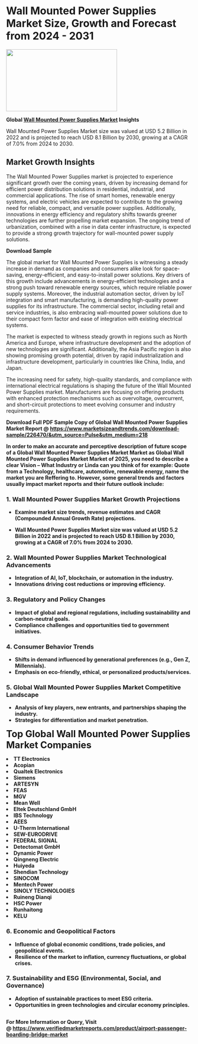 <H1>Wall Mounted Power Supplies Market Size, Growth and Forecast from 2024 - 2031</H1><img class="aligncenter size-medium wp-image-584254" src="https://thirdeyenews.in/wp-content/uploads/2024/09/Global-Market-Research-300x168.jpeg" alt="" width="300" height="168" /><p><strong>Global&nbsp;<a href="https://www.marketsizeandtrends.com/download-sample/226470/&amp;utm_source=Pulse&amp;utm_medium=218">Wall Mounted Power Supplies Market</a> Insights</strong></p><p>Wall Mounted Power Supplies Market size was valued at USD 5.2 Billion in 2022 and is projected to reach USD 8.1 Billion by 2030, growing at a CAGR of 7.0% from 2024 to 2030.</p><p><h2>Market Growth Insights</h2> <p>The Wall Mounted Power Supplies market is projected to experience significant growth over the coming years, driven by increasing demand for efficient power distribution solutions in residential, industrial, and commercial applications. The rise of smart homes, renewable energy systems, and electric vehicles are expected to contribute to the growing need for reliable, compact, and versatile power supplies. Additionally, innovations in energy efficiency and regulatory shifts towards greener technologies are further propelling market expansion. The ongoing trend of urbanization, combined with a rise in data center infrastructure, is expected to provide a strong growth trajectory for wall-mounted power supply solutions.</p> <p><strong>Download Sample</strong></p> <p>The global market for Wall Mounted Power Supplies is witnessing a steady increase in demand as companies and consumers alike look for space-saving, energy-efficient, and easy-to-install power solutions. Key drivers of this growth include advancements in energy-efficient technologies and a strong push toward renewable energy sources, which require reliable power supply systems. Moreover, the industrial automation sector, driven by IoT integration and smart manufacturing, is demanding high-quality power supplies for its infrastructure. The commercial sector, including retail and service industries, is also embracing wall-mounted power solutions due to their compact form factor and ease of integration with existing electrical systems.</p> <p>The market is expected to witness steady growth in regions such as North America and Europe, where infrastructure development and the adoption of new technologies are significant. Additionally, the Asia Pacific region is also showing promising growth potential, driven by rapid industrialization and infrastructure development, particularly in countries like China, India, and Japan.</p> <p>The increasing need for safety, high-quality standards, and compliance with international electrical regulations is shaping the future of the Wall Mounted Power Supplies market. Manufacturers are focusing on offering products with enhanced protection mechanisms such as overvoltage, overcurrent, and short-circuit protections to meet evolving consumer and industry requirements.</p> <p><strong></p><p><span class=""><strong>Download Full PDF Sample Copy of Global Wall Mounted Power Supplies Market Report</strong> @ <a href="https://www.marketsizeandtrends.com/download-sample/226470/&amp;utm_source=Pulse&amp;utm_medium=218" target="_blank">https://www.marketsizeandtrends.com/download-sample/226470/&amp;utm_source=Pulse&amp;utm_medium=218</a></span></p><p>In order to make an accurate and perceptive description of future scope of a Global&nbsp;Wall Mounted Power Supplies Market Market as Global&nbsp;Wall Mounted Power Supplies Market Market of 2025, you need to describe a clear Vision &ndash; What Industry or Linda can you think of for example: Quote from a Technology, healthcare, automotive, renewable energy, name the market you are Reffering to. However, some general trends and factors usually impact market reports and their future outlook include:</p><h3>1.&nbsp;<strong>Wall Mounted Power Supplies Market Growth Projections</strong></h3><ul><li>Examine market size trends, revenue estimates and CAGR (Compounded Annual Growth Rate) projections.</li><li><p>Wall Mounted Power Supplies Market size was valued at USD 5.2 Billion in 2022 and is projected to reach USD 8.1 Billion by 2030, growing at a CAGR of 7.0% from 2024 to 2030.</p></li></ul><h3>2.&nbsp;<strong>Wall Mounted Power Supplies Market Technological Advancements</strong></h3><ul><li>Integration of AI, IoT, blockchain, or automation in the industry.</li><li>Innovations driving cost reductions or improving efficiency.</li></ul><h3>3.&nbsp;<strong>Regulatory and Policy Changes</strong></h3><ul><li>Impact of global and regional regulations, including sustainability and carbon-neutral goals.</li><li>Compliance challenges and opportunities tied to government initiatives.</li></ul><h3>4.&nbsp;<strong>Consumer Behavior Trends</strong></h3><ul><li>Shifts in demand influenced by generational preferences (e.g., Gen Z, Millennials).</li><li>Emphasis on eco-friendly, ethical, or personalized products/services.</li></ul><h3>5.&nbsp;<strong>Global Wall Mounted Power Supplies Market Competitive Landscape</strong></h3><ul><li>Analysis of key players, new entrants, and partnerships shaping the industry.</li><li>Strategies for differentiation and market penetration.</li></ul><p data-pm-slice="1 1 []"><span style="color: inherit; font-family: inherit; font-size: 25px;">Top Global Wall Mounted Power Supplies Market Companies</span></p><div class="" data-test-id=""><p><li>TT Electronics</li><li> Acopian</li><li> Qualtek Electronics</li><li> Siemens</li><li> ARTESYN</li><li> FEAS</li><li> MGV</li><li> Mean Well</li><li> Eltek Deutschland GmbH</li><li> IBS Technology</li><li> AEES</li><li> U-Therm International</li><li> SEW-EURODRIVE</li><li> FEDERAL SIGNAL</li><li> Detectomat GmbH</li><li> Dynamic Power</li><li> Qingneng Electric</li><li> Huiyeda</li><li> Shendian Technology</li><li> SINOCOM</li><li> Mentech Power</li><li> SINOLY TECHNOLOGIES</li><li> Ruineng Dianqi</li><li> HSC Power</li><li> Runhaitong</li><li> KELU</li></p></div><h3>6.&nbsp;<strong>Economic and Geopolitical Factors</strong></h3><ul><li>Influence of global economic conditions, trade policies, and geopolitical events.</li><li>Resilience of the market to inflation, currency fluctuations, or global crises.</li></ul><h3>7.&nbsp;<strong>Sustainability and ESG (Environmental, Social, and Governance)</strong></h3><ul><li>Adoption of sustainable practices to meet ESG criteria.</li><li>Opportunities in green technologies and circular economy principles.</li></ul><h2><strong style="font-size: 14px;">For More Information or Query, Visit @&nbsp;</strong><a style="background-color: #ffffff; font-size: 14px;" href="https://www.marketsizeandtrends.com/report/wall-mounted-power-supplies-market/" target="_blank">https://www.verifiedmarketreports.com/product/airport-passenger-boarding-bridge-market</a></h2>
